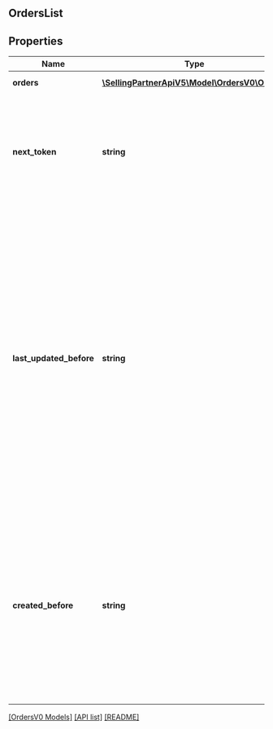 ## OrdersList

## Properties

Name | Type | Description | Notes
------------ | ------------- | ------------- | -------------
**orders** | [**\SellingPartnerApiV5\Model\OrdersV0\Order[]**](Order.md) | A list of orders. |
**next_token** | **string** | When present and not empty, pass this string token in the next request to return the next response page. | [optional]
**last_updated_before** | **string** | A date used for selecting orders that were last updated before (or at) a specified time. An update is defined as any change in order status, including the creation of a new order. Includes updates made by Amazon and by the seller. All dates must be in ISO 8601 format. | [optional]
**created_before** | **string** | A date used for selecting orders created before (or at) a specified time. Only orders placed before the specified time are returned. The date must be in ISO 8601 format. | [optional]

[[OrdersV0 Models]](../) [[API list]](../../Api) [[README]](../../../README.md)
